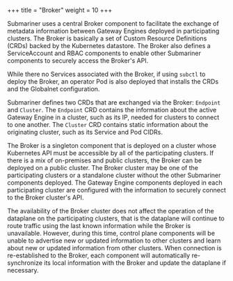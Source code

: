 +++
title =  "Broker"
weight = 10
+++

Submariner uses a central Broker component to facilitate the exchange of metadata
information between Gateway Engines deployed in participating clusters. The Broker is
basically a set of Custom Resource Definitions (CRDs) backed by the Kubernetes datastore.
The Broker also defines a ServiceAccount and RBAC components to enable other Submariner
components to securely access the Broker's API.

While there no Services associated with the Broker, if using ```subctl``` to deploy the Broker, an
operator Pod is also deployed that installs the CRDs and the Globalnet configuration.

Submariner defines two CRDs that are exchanged via the Broker: `Endpoint` and `Cluster`.
The `Endpoint` CRD contains the information about the active Gateway Engine in a cluster,
such as its IP, needed for clusters to connect to one another. The `Cluster` CRD contains
static information about the originating cluster, such as its Service and Pod CIDRs.

The Broker is a singleton component that is deployed on a cluster whose Kubernetes API must
be accessible by all of the participating clusters. If there is a mix of on-premises and
public clusters, the Broker can be deployed on a public cluster. The Broker cluster may be
one of the participating clusters or a standalone cluster without the other Submariner
components deployed. The Gateway Engine components deployed in each participating cluster are
configured with the information to securely connect to the Broker cluster's API.

The availability of the Broker cluster does not affect the operation of the dataplane on the
participating clusters, that is the dataplane will continue to route traffic using the last known
information while the Broker is unavailable. However, during this time, control plane components
will be unable to advertise new or updated information to other clusters and learn about new or updated
information from other clusters. When connection is re-established to the Broker, each component will
automatically re-synchronize its local information with the Broker and update the dataplane if necessary.
